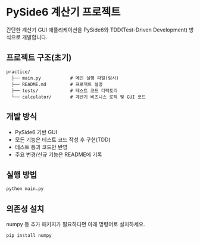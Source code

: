 # PySide6 계산기 프로젝트

간단한 계산기 GUI 애플리케이션을 PySide6와 TDD(Test-Driven Development) 방식으로 개발합니다.

## 프로젝트 구조(초기)

```
practice/
  ├── main.py           # 메인 실행 파일(임시)
  ├── README.md         # 프로젝트 설명
  ├── tests/            # 테스트 코드 디렉토리
  └── calculator/       # 계산기 비즈니스 로직 및 GUI 코드
```

## 개발 방식
- PySide6 기반 GUI
- 모든 기능은 테스트 코드 작성 후 구현(TDD)
- 테스트 통과 코드만 반영
- 주요 변경/신규 기능은 README에 기록

## 실행 방법

```bash
python main.py
```

## 의존성 설치

numpy 등 추가 패키지가 필요하다면 아래 명령어로 설치하세요.

```bash
pip install numpy
```